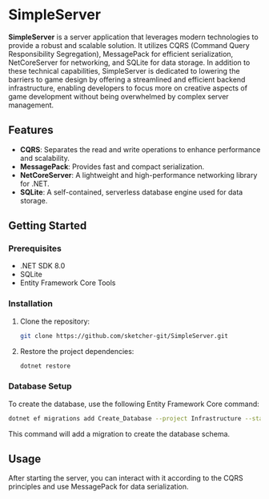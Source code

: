 # SimpleServer

**SimpleServer** is a server application that leverages modern technologies to provide a robust and scalable solution. It utilizes CQRS (Command Query Responsibility Segregation), MessagePack for efficient serialization, NetCoreServer for networking, and SQLite for data storage. In addition to these technical capabilities, SimpleServer is dedicated to lowering the barriers to game design by offering a streamlined and efficient backend infrastructure, enabling developers to focus more on creative aspects of game development without being overwhelmed by complex server management.

## Features

- **CQRS**: Separates the read and write operations to enhance performance and scalability.
- **MessagePack**: Provides fast and compact serialization.
- **NetCoreServer**: A lightweight and high-performance networking library for .NET.
- **SQLite**: A self-contained, serverless database engine used for data storage.

## Getting Started

### Prerequisites

- .NET SDK 8.0
- SQLite
- Entity Framework Core Tools

### Installation

1. Clone the repository:
   ```bash
   git clone https://github.com/sketcher-git/SimpleServer.git
   ```
2. Restore the project dependencies:
   ```bash
   dotnet restore
   ```
### Database Setup
To create the database, use the following Entity Framework Core command:
```bash
dotnet ef migrations add Create_Database --project Infrastructure --startup-project SimpleServer --context ApplicationWriteDbContext
```
This command will add a migration to create the database schema.
## Usage
After starting the server, you can interact with it according to the CQRS principles and use MessagePack for data serialization.
